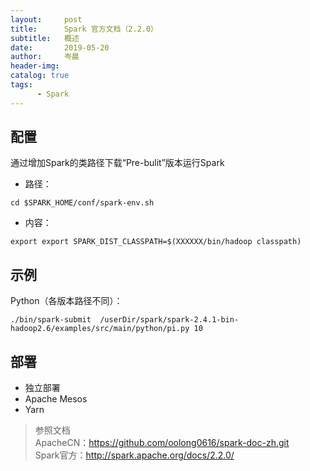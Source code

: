 ```yaml
---
layout:     post  
title:      Spark 官方文档（2.2.0）   
subtitle:   概述  
date:       2019-05-20  
author:     岑晨  
header-img: 
catalog: true  
tags:  
      - Spark  
---  
```



## 配置   
通过增加Spark的类路径下载“Pre-bulit”版本运行Spark  
- 路径：    
```
cd $SPARK_HOME/conf/spark-env.sh
```   
- 内容：    
```
export export SPARK_DIST_CLASSPATH=$(XXXXXX/bin/hadoop classpath)
```     
## 示例   
Python（各版本路径不同）：   
```
./bin/spark-submit  /userDir/spark/spark-2.4.1-bin-hadoop2.6/examples/src/main/python/pi.py 10 
```   
## 部署   
- 独立部署
- Apache Mesos  
- Yarn   
> 参照文档  
    ApacheCN：https://github.com/oolong0616/spark-doc-zh.git  
    Spark官方：http://spark.apache.org/docs/2.2.0/    


 